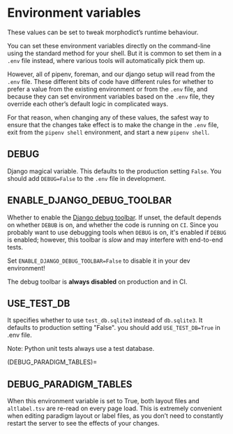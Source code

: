 # Environment variables

These values can be set to tweak morphodict’s runtime behaviour.

You can set these environment variables directly on the command-line using
the standard method for your shell. But it is common to set them in a
`.env` file instead, where various tools will automatically pick them up.

However, all of pipenv, foreman, and our django setup will read from the
`.env` file. These different bits of code have different rules for whether
to prefer a value from the existing environment or from the `.env` file,
and because they can set environment variables based on the `.env` file,
they override each other’s default logic in complicated ways.

For that reason, when changing any of these values, the safest way to
ensure that the changes take effect is to make the change in the `.env`
file, exit from the `pipenv shell` environment, and start a new `pipenv
shell`.

## DEBUG

Django magical variable. This defaults to the production setting `False`.
You should add `DEBUG=False` to the `.env` file in development.

## ENABLE_DJANGO_DEBUG_TOOLBAR

Whether to enable the [Django debug toolbar]. If unset, the default
depends on whether `DEBUB` is on, and whether the code is running on
`CI`. Since you probably want to use debugging tools when `DEBUG` is on,
it's enabled if `DEBUG` is enabled; however, this toolbar is _slow_ and
may interfere with end-to-end tests.

Set `ENABLE_DJANGO_DEBUG_TOOLBAR=False` to disable it in your dev
environment!

The debug toolbar is **always disabled** on production and in CI.

[Django debug toolbar]: https://github.com/jazzband/django-debug-toolbar

## USE_TEST_DB

It specifies whether to use `test_db.sqlite3` instead of `db.sqlite3`. It defaults to production setting "False". you should add `USE_TEST_DB=True` in .env file.

Note: Python unit tests always use a test database.

(DEBUG_PARADIGM_TABLES)=

## DEBUG_PARADIGM_TABLES

When this environment variable is set to True, both layout files and
`altlabel.tsv` are re-read on every page load. This is extremely convenient
when editing paradigm layout or label files, as you don’t need to
constantly restart the server to see the effects of your changes.
